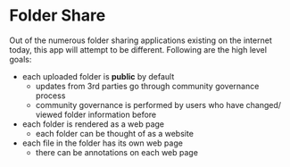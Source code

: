 Folder Share
============
Out of the numerous folder sharing applications existing on the internet today, this app will attempt to be different. Following are the high level goals:

- each uploaded folder is **public** by default
  - updates from 3rd parties go through community governance process
  - community governance is performed by users who have changed/ viewed folder information before
- each folder is rendered as a web page
  - each folder can be thought of as a website
- each file in the folder has its own web page
  - there can be annotations on each web page
